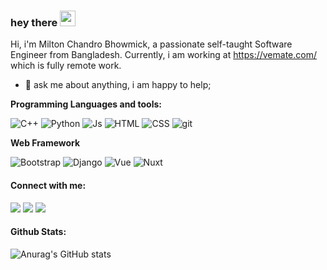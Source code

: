 ### hey there <img src="https://media.giphy.com/media/hvRJCLFzcasrR4ia7z/giphy.gif" width="25px">
<!-- 
![](https://visitor-badge.glitch.me/badge?page_id=Miltonbhowmick.Miltonbhowmick) -->

Hi, i'm Milton Chandro Bhowmick, a passionate self-taught Software Engineer from Bangladesh. Currently, i am working at https://vemate.com/ which is fully remote work. 
  
- 💬 ask me about anything, i am happy to help;

**Programming Languages and tools:**  
<p> 
  <img alt="C++" src="https://img.shields.io/badge/C++-00599C?style=flat-square&logo=C%2B%2B&logoColor=white"/>
  <img alt="Python" src="https://img.shields.io/badge/python-v3.7-blue?style=flat-square&logo=html5&logoColor=white"/>
  <img alt="Js" src="https://img.shields.io/badge/JS-JavaScript-yellow?style=flat-square&logo=html5&logoColor=white"/>
  <img alt="HTML" src="https://img.shields.io/badge/html5-%23E34F26.svg?style=flat-square&logo=html5&logoColor=white"/>
  <img alt="CSS" src="https://img.shields.io/badge/css3-%231572B6.svg?style=flat-square&logo=css3&logoColor=white"/>
  <img alt="git" src="https://img.shields.io/badge/-Git-F05032?style=flat-square&logo=git&logoColor=white" />
</p>

**Web Framework**  
<p>
  <img alt="Bootstrap" src="https://img.shields.io/badge/bootstrap-%23563D7C.svg?style=flat-square&logo=bootstrap&logoColor=white" />
  <img alt="Django" src="https://img.shields.io/badge/django-%23092E20.svg?style=flat-square&logo=django&logoColor=white" />
  <img alt="Vue" src="https://img.shields.io/badge/Vue.js-35495E?style=flat-square&logo=vuedotjs&logoColor=4FC08D" />
  <img alt="Nuxt" src="https://img.shields.io/badge/Nuxt-002E3B?style=for-the-badge&logo=nuxtdotjs&logoColor=#00DC82" />
</p>


<h4>Connect with me:</h4>
<a href="mailto:miltonbhowmick7@gmail.com"><img src="https://img.icons8.com/dusk/40/000000/gmail.png"/></a>
<a href="https://miltonbhowmick.github.io/"><img src="https://img.icons8.com/dusk/40/000000/stackoverflow.png"/></a>
<!-- <a href="https://twitter.com/milton_bhowmick"><img src="https://img.icons8.com/dusk/40/000000/twitter.png"/></a> -->
<a href="https://www.linkedin.com/in/milton-chandro-bhowmick-52a288b6/"><img src="https://img.icons8.com/dusk/40/000000/linkedin.png"/></a>

<h4>Github Stats:</h4>

![Anurag's GitHub stats](https://github-readme-stats.vercel.app/api?username=Miltonbhowmick&show_icons=true&theme=radical)
